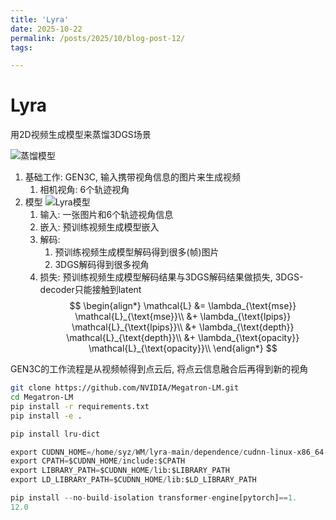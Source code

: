 ```yaml
---
title: 'Lyra'
date: 2025-10-22
permalink: /posts/2025/10/blog-post-12/
tags:

---
```


Lyra
======

用2D视频生成模型来蒸馏3DGS场景

![蒸馏模型](https://worfsmile.github.io//assets/images/2025-10-22-blog-post-12/model.png)

1. 基础工作: GEN3C, 输入携带视角信息的图片来生成视频
   1. 相机视角: 6个轨迹视角
2. 模型
   ![Lyra模型](https://worfsmile.github.io//assets/images/2025-10-22-blog-post-12/frame.png)
   1. 输入: 一张图片和6个轨迹视角信息
   2. 嵌入: 预训练视频生成模型嵌入
   3. 解码:
      1. 预训练视频生成模型解码得到很多(帧)图片
      2. 3DGS解码得到很多视角
   4. 损失: 预训练视频生成模型解码结果与3DGS解码结果做损失, 3DGS-decoder只能接触到latent
   $$
   \begin{align*}
   \mathcal{L} &= \lambda_{\text{mse}} \mathcal{L}_{\text{mse}}\\
               &+ \lambda_{\text{lpips}} \mathcal{L}_{\text{lpips}}\\
               &+ \lambda_{\text{depth}} \mathcal{L}_{\text{depth}}\\
               &+ \lambda_{\text{opacity}} \mathcal{L}_{\text{opacity}}\\
    \end{align*}
   $$

GEN3C的工作流程是从视频帧得到点云后, 将点云信息融合后再得到新的视角

```bash
git clone https://github.com/NVIDIA/Megatron-LM.git
cd Megatron-LM
pip install -r requirements.txt
pip install -e .

pip install lru-dict
```

```python
export CUDNN_HOME=/home/syz/WM/lyra-main/dependence/cudnn-linux-x86_64-9.14.0.64_cuda12-archive
export CPATH=$CUDNN_HOME/include:$CPATH
export LIBRARY_PATH=$CUDNN_HOME/lib:$LIBRARY_PATH
export LD_LIBRARY_PATH=$CUDNN_HOME/lib:$LD_LIBRARY_PATH

pip install --no-build-isolation transformer-engine[pytorch]==1.
12.0
```
